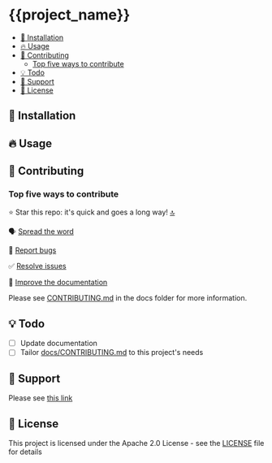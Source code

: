 # {{project_name}}

<!-- Describe your project in one sentence -->

<!-- START doctoc generated TOC please keep comment here to allow auto update -->
<!-- DON'T EDIT THIS SECTION, INSTEAD RE-RUN doctoc TO UPDATE -->


- [💾 Installation](#-installation)
- [🔥 Usage](#-usage)
- [💚 Contributing](#-contributing)
  - [Top five ways to contribute](#top-five-ways-to-contribute)
- [💡 Todo](#-todo)
- [💬 Support](#-support)
- [📜 License](#-license)

<!-- END doctoc generated TOC please keep comment here to allow auto update -->

## 💾 Installation

<!-- Installation instructions -->

## 🔥 Usage

<!-- How to use your project -->

## 💚 Contributing

### Top five ways to contribute

⭐ Star this repo: it's quick and goes a long way! [🔝](#top)

🗣️ [Spread the word](docs/CONTRIBUTING.md#spread-the-word)

🐞 [Report bugs](docs/CONTRIBUTING.md#report-bugs)

✅ [Resolve issues](docs/CONTRIBUTING.md#resolve-issues)

📝 [Improve the documentation](docs/CONTRIBUTING.md#improve-the-documentation)

Please see [CONTRIBUTING.md](docs/CONTRIBUTING.md) in the docs folder for more information.

<!-- Project specific guidelines -->

## 💡 Todo

<!-- Ideas for future features/fixes -->

- [ ] Update documentation
- [ ] Tailor [docs/CONTRIBUTING.md](docs/CONTRIBUTING.md) to this project's needs

## 💬 Support

Please see [this link]({{support_url}})

## 📜 License

This project is licensed under the Apache 2.0 License - see the [LICENSE](LICENSE) file for details
